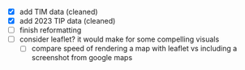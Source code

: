 - [x] add TIM data (cleaned)
- [x] add 2023 TIP data (cleaned)
- [ ] finish reformatting
- [ ] consider leaflet? it would make for some compelling visuals
  - [ ] compare speed of rendering a map with leaflet vs including a screenshot from google maps
